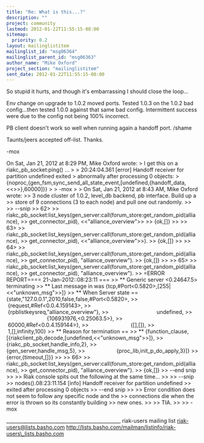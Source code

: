 ```yaml
---
title: "Re: What is this...?"
description: ""
project: community
lastmod: 2012-01-22T11:55:15-08:00
sitemap:
  priority: 0.2
layout: mailinglistitem
mailinglist_id: "msg06364"
mailinglist_parent_id: "msg06363"
author_name: "Mike Oxford"
project_section: "mailinglistitem"
sent_date: 2012-01-22T11:55:15-08:00
---
```



So stupid it hurts, and though it's embarrassing I should close the loop...

Env change on upgrade to 1.0.2 moved ports.
Tested 1.0.3 on the 1.0.2 bad config...then tested 1.0.0 against that
same bad config.
Intermittent success were due to the config not being 100% incorrect.

PB client doesn't work so well when running again a handoff port. /shame

Taunts/jeers accepted off-list. Thanks.

-mox

On Sat, Jan 21, 2012 at 8:29 PM, Mike Oxford  wrote:
&gt; I get this on a riakc\_pb\_socket:ping() ...
&gt;
&gt; 20:24:04.361 [error] Handoff receiver for partition undefined exited
&gt; abnormally after processing 0 objects:
&gt; {noproc,{gen\_fsm,sync\_send\_all\_state\_event,[undefined,{handoff\_data,&lt;&lt;&gt;&gt;},60000]}}
&gt;
&gt; -mox
&gt;
&gt; On Sat, Jan 21, 2012 at 8:43 AM, Mike Oxford  wrote:
&gt;&gt; 3 node cluster of 1.0.2, level\_db backend, pb interface. Build up a
&gt;&gt; store of 9 connections (3 to each node) and pull one out randomly.
&gt;&gt;
&gt;&gt; --snip
&gt;&gt; 62&gt; 
&gt;&gt; riakc\_pb\_socket:list\_keys(gen\_server:call(forum\_store:get\_random\_pid(alliance),
&gt;&gt; get\_connector\_pid), &lt;&lt;"alliance\_overview"&gt;&gt;
&gt;&gt; {ok,[]}
&gt;&gt;
&gt;&gt; 63&gt; 
&gt;&gt; riakc\_pb\_socket:list\_keys(gen\_server:call(forum\_store:get\_random\_pid(alliance),
&gt;&gt; get\_connector\_pid), &lt;&lt;"alliance\_overview"&gt;&gt;).
&gt;&gt; {ok,[]}
&gt;&gt;
&gt;&gt; 64&gt; 
&gt;&gt; riakc\_pb\_socket:list\_keys(gen\_server:call(forum\_store:get\_random\_pid(alliance),
&gt;&gt; get\_connector\_pid), "alliance\_overview").
&gt;&gt; {ok,[]}
&gt;&gt;
&gt;&gt; 65&gt; 
&gt;&gt; riakc\_pb\_socket:list\_keys(gen\_server:call(forum\_store:get\_random\_pid(alliance),
&gt;&gt; get\_connector\_pid), "alliance\_overview").
&gt;&gt; =ERROR REPORT==== 21-Jan-2012::08:23:11 ===
&gt;&gt; \*\* Generic server &lt;0.24647.5&gt; terminating
&gt;&gt; \*\* Last message in was {tcp,#Port&lt;0.5820&gt;,[255|&lt;&lt;"unknown\_msg"&gt;&gt;]}
&gt;&gt; \*\* When Server state == {state,"127.0.0.1",2010,false,false,#Port&lt;0.5820&gt;,
&gt;&gt;                            {request,#Ref&lt;0.0.4.159143&gt;,
&gt;&gt;                                {rpblistkeysreq,"alliance\_overview"},
&gt;&gt;                                undefined,
&gt;&gt;                                {106931976,&lt;0.25063.5&gt;},
&gt;&gt;                                60000,#Ref&lt;0.0.4.159144&gt;},
&gt;&gt;                            {[],[]},
&gt;&gt;                            1,[],infinity,100}
&gt;&gt; \*\* Reason for termination ==
&gt;&gt; \*\* {function\_clause,[{riakclient\_pb,decode,[undefined,&lt;&lt;"unknown\_msg"&gt;&gt;]},
&gt;&gt;                     {riakc\_pb\_socket,handle\_info,2},
&gt;&gt;                     {gen\_server,handle\_msg,5},
&gt;&gt;                     {proc\_lib,init\_p\_do\_apply,3}]}
&gt;&gt; {error,{timeout,[]}}
&gt;&gt;
&gt;&gt; 66&gt; 
&gt;&gt; riakc\_pb\_socket:list\_keys(gen\_server:call(forum\_store:get\_random\_pid(alliance),
&gt;&gt; get\_connector\_pid), "alliance\_overview").
&gt;&gt; {ok,[]}
&gt;&gt; --end snip
&gt;&gt;
&gt;&gt; Riak console spits out the following at the same time...
&gt;&gt;
&gt;&gt; --snip
&gt;&gt; nodes().08:23:11.154 [info] Handoff receiver for partition undefined
&gt;&gt; exited after processing 0 objects
&gt;&gt; --end snip
&gt;&gt;
&gt;&gt; Error condition does not seem to follow any specific node and the
&gt;&gt; connections die when the error is thrown so its constantly building
&gt;&gt; new ones.
&gt;&gt;
&gt;&gt; TIA.
&gt;&gt;
&gt;&gt; -mox

\_\_\_\_\_\_\_\_\_\_\_\_\_\_\_\_\_\_\_\_\_\_\_\_\_\_\_\_\_\_\_\_\_\_\_\_\_\_\_\_\_\_\_\_\_\_\_
riak-users mailing list
riak-users@lists.basho.com
http://lists.basho.com/mailman/listinfo/riak-users\_lists.basho.com

